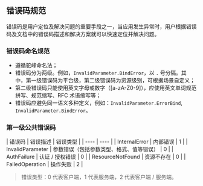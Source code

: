 ## 错误码规范

错误码是用户定位及解决问题的重要手段之一，当应用发生异常时，用户根据错误码及文档中的错误码描述和解决方案就可以快速定位并解决问题。

### 错误码命名规范

- 遵循驼峰命名法；
- 错误码分为两级。例如，`InvalidParameter.BindError`，以 `.` 号分隔。其中，第一级错误码为平台级，第二级错误码为资源级别，可根据场景自定义；
- 第二级错误码只能使用英文字母或数字（[a-zA-Z0-9]），应使用英文单词规范拼写、规范缩写、RFC 术语缩写等；
- 错误码应避免同一语义多种定义，例如：`InvalidParameter.ErrorBind`, `InvalidParameter.BindError`。

### 第一级公共错误码

| 错误码 | 错误描述 | 错误类型 |
| ---- | ---- |
| InternalError | 内部错误 | 1 | 
| InvalidParameter | 参数错误（包括参数类型、格式、值等错误） | 0 |
| AuthFailure | 认证 / 授权错误 | 0 |
| ResourceNotFound | 资源不存在 | 0 |
| FailedOperation | 操作失败 | 2 |

> 错误类型：0 代表客户端，1 代表服务端，2 代表客户端 / 服务端。